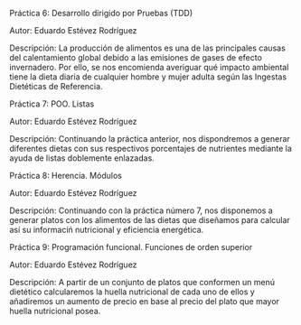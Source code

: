 Práctica 6: Desarrollo dirigido por Pruebas (TDD)

Autor: Eduardo Estévez Rodríguez

Descripción: La producción de alimentos es una de las principales causas del calentamiento global debido a las emisiones de gases de efecto invernadero. Por ello, se nos encomienda averiguar qué impacto ambiental tiene la dieta diaria de cualquier hombre y mujer adulta según las Ingestas Dietéticas de Referencia.

Práctica 7: POO. Listas

Autor: Eduardo Estévez Rodríguez

Descripción: Continuando la práctica anterior, nos dispondremos a generar diferentes dietas con sus respectivos porcentajes de nutrientes mediante la ayuda de listas doblemente enlazadas.

Práctica 8: Herencia. Módulos

Autor: Eduardo Estévez Rodríguez

Descripción: Continuando con la práctica número 7, nos disponemos a generar platos con los alimentos de las dietas que diseñamos para calcular así su informaciń nutricional y eficiencia energética.

Práctica 9: Programación funcional. Funciones de orden superior

Autor: Eduardo Estévez Rodríguez

Descripción: A partir de un conjunto de platos que conformen un menú dietético calcularemos la huella nutricional de cada uno de ellos y añadiremos un aumento de precio en base al precio del plato que mayor huella nutricional posea.
